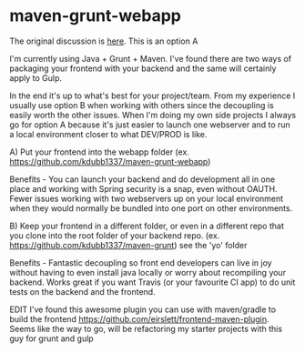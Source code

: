 # maven-grunt-webapp
The original discussion is [here](https://stackoverflow.com/questions/25855873/java-gulp-and-maven-folder-structure).
This is an option A

I'm currently using Java + Grunt + Maven. I've found there are two ways of packaging your frontend with your backend and the same will certainly apply to Gulp.

In the end it's up to what's best for your project/team. From my experience I usually use option B when working with others since the decoupling is easily worth the other issues. When I'm doing my own side projects I always go for option A because it's just easier to launch one webserver and to run a local environment closer to what DEV/PROD is like.

A) Put your frontend into the webapp folder (ex. https://github.com/kdubb1337/maven-grunt-webapp)

Benefits - You can launch your backend and do development all in one place and working with Spring security is a snap, even without OAUTH. Fewer issues working with two webservers up on your local environment when they would normally be bundled into one port on other environments.

B) Keep your frontend in a different folder, or even in a different repo that you clone into the root folder of your backend repo. (ex. https://github.com/kdubb1337/maven-grunt) see the 'yo' folder

Benefits - Fantastic decoupling so front end developers can live in joy without having to even install java locally or worry about recompiling your backend. Works great if you want Travis (or your favourite CI app) to do unit tests on the backend and the frontend.

EDIT I've found this awesome plugin you can use with maven/gradle to build the frontend https://github.com/eirslett/frontend-maven-plugin. Seems like the way to go, will be refactoring my starter projects with this guy for grunt and gulp
